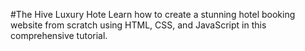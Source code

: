 #The Hive Luxury Hote
Learn how to create a stunning hotel booking website from scratch using HTML, CSS, and JavaScript in this comprehensive tutorial.
